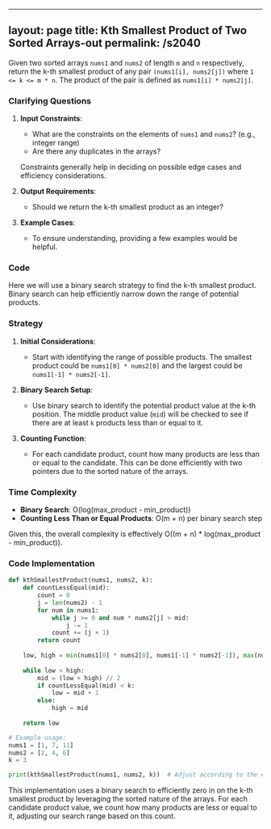 
---
layout: page
title:  Kth Smallest Product of Two Sorted Arrays-out
permalink: /s2040
---

Given two sorted arrays `nums1` and `nums2` of length `m` and `n` respectively, return the k-th smallest product of any pair `(nums1[i], nums2[j])` where `1 <= k <= m * n`. The product of the pair is defined as `nums1[i] * nums2[j]`.

### Clarifying Questions

1. **Input Constraints**:
    - What are the constraints on the elements of `nums1` and `nums2`? (e.g., integer range)
    - Are there any duplicates in the arrays?

    Constraints generally help in deciding on possible edge cases and efficiency considerations.

2. **Output Requirements**:
    - Should we return the k-th smallest product as an integer?

3. **Example Cases**:
    - To ensure understanding, providing a few examples would be helpful.

### Code

Here we will use a binary search strategy to find the k-th smallest product. Binary search can help efficiently narrow down the range of potential products.

### Strategy

1. **Initial Considerations**:
    - Start with identifying the range of possible products. The smallest product could be `nums1[0] * nums2[0]` and the largest could be `nums1[-1] * nums2[-1]`.
  
2. **Binary Search Setup**:
    - Use binary search to identify the potential product value at the k-th position. The middle product value (`mid`) will be checked to see if there are at least `k` products less than or equal to it.

3. **Counting Function**:
    - For each candidate product, count how many products are less than or equal to the candidate. This can be done efficiently with two pointers due to the sorted nature of the arrays.

### Time Complexity

- **Binary Search**: O(log(max_product - min_product))
- **Counting Less Than or Equal Products**: O(m + n) per binary search step

Given this, the overall complexity is effectively O((m + n) * log(max_product - min_product)).

### Code Implementation

```python
def kthSmallestProduct(nums1, nums2, k):
    def countLessEqual(mid):
        count = 0
        j = len(nums2) - 1
        for num in nums1:
            while j >= 0 and num * nums2[j] > mid:
                j -= 1
            count += (j + 1)
        return count
    
    low, high = min(nums1[0] * nums2[0], nums1[-1] * nums2[-1]), max(nums1[0] * nums2[0], nums1[-1] * nums2[-1])
    
    while low < high:
        mid = (low + high) // 2
        if countLessEqual(mid) < k:
            low = mid + 1
        else:
            high = mid
    
    return low

# Example usage:
nums1 = [1, 7, 11]
nums2 = [2, 4, 6]
k = 3

print(kthSmallestProduct(nums1, nums2, k))  # Adjust according to the expected example
```

This implementation uses a binary search to efficiently zero in on the k-th smallest product by leveraging the sorted nature of the arrays. For each candidate product value, we count how many products are less or equal to it, adjusting our search range based on this count.